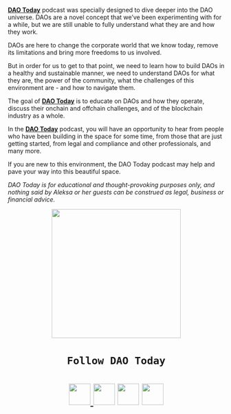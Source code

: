 [**DAO Today**](http://daotoday.io/) podcast was specially designed to dive deeper into the DAO universe. DAOs are a novel concept that we’ve been experimenting with for a while, but we are still unable to fully understand what they are and how they work. 

DAOs are here to change the corporate world that we know today, remove its limitations and bring more freedoms to us involved.

But in order for us to get to that point, we need to learn how to build DAOs in a healthy and sustainable manner, we need to understand DAOs for what they are, the power of the community, what the challenges of this environment are - and how to navigate them.

The goal of [**DAO Today**](http://daotoday.io/) is to educate on DAOs and how they operate, discuss their onchain and offchain challenges, and of the blockchain industry as a whole. 

In the [**DAO Today**](http://daotoday.io/) podcast, you will have an opportunity to hear from people who have been building in the space for some time, from those that are just getting started, from legal and compliance and other professionals, and many more.

If you are new to this environment, the DAO Today podcast may help  and pave your way into this beautiful space.


*DAO Today  is for educational and thought-provoking purposes only, and nothing said by Aleksa or her guests can be construed as legal, business or financial advice.*


<p align="center"> <img width="300" height="300" src="https://user-images.githubusercontent.com/116645164/198094357-fb86acc2-4d8a-47df-8603-38e1b9ea6200.png">

<h1 align="center"> 

```Follow DAO Today```
 </h1>
 

<h1 align="center">  

<a href="https://www.tiktok.com/@dao_today" target="_blank" rel="noreferrer"><img src="https://user-images.githubusercontent.com/116645164/198278528-17453f6c-e49c-4d14-ad33-d6d1132198aa.png" width="50" height="50">
<a href="http://www.instagram.com/dao__today" target="_blank" rel="noreferrer"><img src="https://raw.githubusercontent.com/danielcranney/readme-generator/main/public/icons/socials/instagram.svg" width="50" height="50" /></a> <a href="https://www.linkedin.com/company/dao-today-aleksa-mil/" target="_blank" rel="noreferrer"><img src="https://raw.githubusercontent.com/danielcranney/readme-generator/main/public/icons/socials/linkedin.svg" width="50" height="50" /></a> 
<a href="https://youtube.com/@dao_today" target="_blank" rel="noreferrer"><img src="https://user-images.githubusercontent.com/116645164/198282043-a6cbade5-f917-416a-8a53-a6f3cf6a52d4.png" width="50" height="50">

 </h1>
